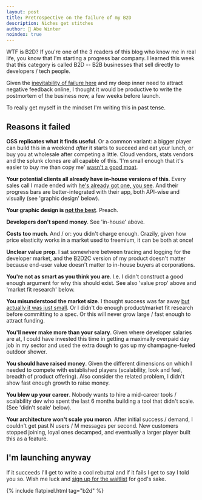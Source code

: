 ```yaml
---
layout: post
title: Pretrospective on the failure of my B2D
description: Niches get stitches
author: 🔮 Abe Winter
noindex: true
---
```


WTF is B2D? If you're one of the 3 readers of this blog who know me in real life, you know that I'm starting a progress bar company. I learned this week that this category is called B2D -- B2B businesses that sell directly to developers / tech people.

Given the [inevitability of failure here](https://youtu.be/thbICk05yPk?t=124) and my deep inner need to attract negative feedback online, I thought it would be productive to write the postmortem of the business now, a few weeks before launch.

To really get myself in the mindset I'm writing this in past tense.

## Reasons it failed

**OSS replicates what it finds useful**. Or a common variant: a bigger player can build this in a weekend *after* it starts to succeed and eat your lunch, or buy you at wholesale after competing a little. Cloud vendors, stats vendors and the splunk clones are all capable of this. 'I'm small enough that it's easier to buy me than copy me' [wasn't a good moat](https://www.youtube.com/watch?v=uB_iD1ZCVG0).

**Your potential clients all already have in-house versions of this**. Every sales call I made ended with [he's already got one, you see](https://www.youtube.com/watch?v=DGXx56WqqJw). And their progress bars are better-integrated with their app, both API-wise and visually (see 'graphic design' below).

**Your graphic design is [not the best](https://en.wikipedia.org/wiki/Ecce_Homo_(Mart%C3%ADnez_and_Gim%C3%A9nez,_Borja))**. Preach.

**Developers don't spend money**. See 'in-house' above.

**Costs too much**. And / or: you didn't charge enough. Crazily, given how price elasticity works in a market used to freemium, it can be both at once!

**Unclear value prop**. I sat somewhere between tracing and logging for the developer market, and the B2D2C version of my product doesn't matter because end-user value doesn't matter to in-house buyers at corporations.

**You're not as smart as you think you are**. I.e. I didn't construct a good enough argument for why this should exist. See also 'value prop' above and 'market fit research' below.

**You misunderstood the market size**. I thought success was far away [but actually it was just small](https://www.youtube.com/watch?v=MMiKyfd6hA0). Or I didn't do enough product/market fit research before committing to a spec. Or this will never grow large / fast enough to attract funding.

**You'll never make more than your salary**. Given where developer salaries are at, I could have invested this time in getting a maximally overpaid day job in my sector and used the extra dough to gas up my champagne-fueled outdoor shower.

**You should have raised money**. Given the different dimensions on which I needed to compete with established players (scalability, look and feel, breadth of product offering). Also consider the related problem, I didn't show fast enough growth to raise money.

**You blew up your career**. Nobody wants to hire a mid-career tools / scalability dev who spent the last 6 months building a tool that didn't scale. (See 'didn't scale' below).

**Your architecture won't scale you moron**. After initial success / demand, I couldn't get past N users / M messages per second. New customers stopped joining, loyal ones decamped, and eventually a larger player built this as a feature.

## I'm launching anyway

If it succeeds I'll get to write a cool rebuttal and if it fails I get to say I told you so. Wish me luck and [sign up for the waitlist](https://cloudprogress.io) for god's sake.

{% include flatpixel.html tag="b2d" %}
